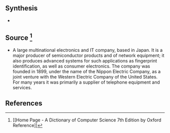## Synthesis
- 
## Source [^1]
- A large multinational electronics and IT company, based in Japan. It is a major producer of semiconductor products and of network equipment; it also produces advanced systems for such applications as fingerprint identification, as well as consumer electronics. The company was founded in 1899, under the name of the Nippon Electric Company, as a joint venture with the Western Electric Company of the United States. For many years it was primarily a supplier of telephone equipment and services.
## References

[^1]: [[Home Page - A Dictionary of Computer Science 7th Edition by Oxford Reference]]